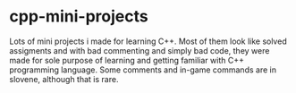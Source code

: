 # cpp-mini-projects
Lots of mini projects i made for learning C++. Most of them look like solved assigments and with bad commenting and simply bad code, they were made for sole purpose of learning and getting familiar with C++ programming language. Some comments and in-game commands are in slovene, although that is rare.
